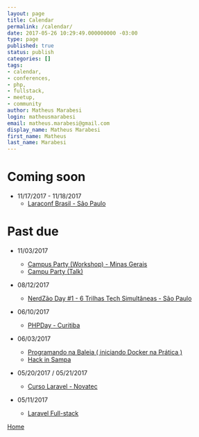```yaml
---
layout: page
title: Calendar
permalink: /calendar/
date: 2017-05-26 10:29:49.000000000 -03:00
type: page
published: true
status: publish
categories: []
tags:
- calendar,
- conferences,
- php,
- fullstack,
- meetup,
- community
author: Matheus Marabesi
login: matheusmarabesi
email: matheus.marabesi@gmail.com
display_name: Matheus Marabesi
first_name: Matheus
last_name: Marabesi
---
```


# Coming soon

- 11/17/2017 - 11/18/2017
  - [Laraconf Brasil - São Paulo](http://laraconfbrasil.com.br)

# Past due

- 11/03/2017
  - [Campus Party (Workshop) - Minas Gerais](https://campuse.ro/events/campus-party-minas-gerais-2017/workshop/programando-na-baleia-iniciando-docker-na-pratica-cpmg2/)
  - [Campu Party (Talk)](http://bint2za.m.attendify.com/app/sessions/9Q3VcyskzO7YVtFWIG/details)
  
- 08/12/2017
  - [NerdZão Day #1 - 6 Trilhas Tech Simultâneas - São Paulo](https://www.meetup.com/pt-BR/Nerdzao/events/241571883/)

- 06/10/2017
  - [PHPDay - Curitiba](https://www.sympla.com.br/php-day-curitiba__136236)
- 06/03/2017
  - [Programando na Baleia ( iniciando Docker na Prática )](https://www.meetup.com/pt-BR/THT-Things-Hacker-Team/events/239853023/)
  - [Hack in Sampa](https://www.eventbrite.com.br/e/hack-in-sampa-registration-34727938198)
- 05/20/2017 / 05/21/2017
  - [Curso Laravel - Novatec](http://ctnovatec.com.br/cursos/php/laravel-2/)
- 05/11/2017
  - [Laravel Full-stack](http://ctnovatec.com.br/cursos/php/laravel-full-stack-palestra/)

[Home](/)

